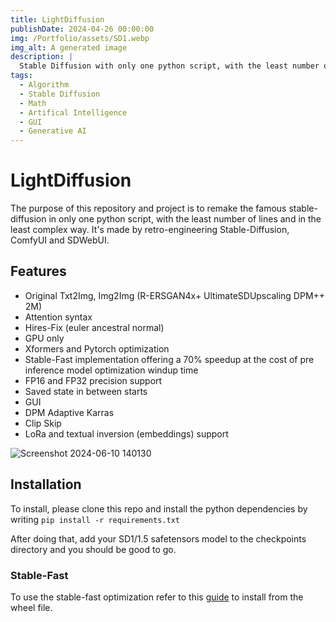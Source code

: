```yaml
---
title: LightDiffusion
publishDate: 2024-04-26 00:00:00
img: /Portfolio/assets/SD1.webp
img_alt: A generated image
description: |
  Stable Diffusion with only one python script, with the least number of lines and in the least complex way.
tags:
  - Algorithm
  - Stable Diffusion
  - Math
  - Artifical Intelligence
  - GUI
  - Generative AI
---
```


# LightDiffusion

The purpose of this repository and project is to remake the famous stable-diffusion in only one python script, with the
least number of lines and in the least complex way. It's made by retro-engineering Stable-Diffusion, ComfyUI and
SDWebUI.

## Features

- Original Txt2Img, Img2Img (R-ERSGAN4x+ UltimateSDUpscaling DPM++ 2M)
- Attention syntax
- Hires-Fix (euler ancestral normal)
- GPU only
- Xformers and Pytorch optimization
- Stable-Fast implementation offering a 70% speedup at the cost of pre inference model optimization windup time
- FP16 and FP32 precision support
- Saved state in between starts
- GUI
- DPM Adaptive Karras
- Clip Skip
- LoRa and textual inversion (embeddings) support


![Screenshot 2024-06-10 140130](https://github.com/Aatrick/LightDiffusion/assets/113598245/711100ee-3af6-49aa-9de6-81361a64f3f9)


## Installation

To install, please clone this repo and install the python dependencies by writing ```pip install -r requirements.txt```

After doing that, add your SD1/1.5 safetensors model to the checkpoints directory and you should be good to go.


### Stable-Fast 

To use the stable-fast optimization refer to this [guide](https://github.com/chengzeyi/stable-fast?tab=readme-ov-file#installation) to install from the wheel file.
